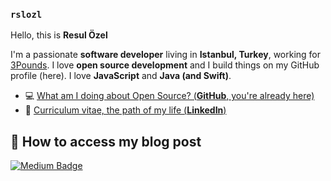 
### `rslozl`


Hello, this is **Resul Özel**

I'm a passionate **software developer** living in **Istanbul, Turkey**, working for [3Pounds](http://www.3pounds.io).
I love **open source development** and I build things on my GitHub profile (here).
I love **JavaScript** and **Java (and Swift)**.

- 💻  [What am I doing about Open Source? (**GitHub**, you're already here)](https://github.com/rozel96)
- 🏹  [Curriculum vitae, the path of my life (**LinkedIn**)](https://linkedin.com/in/resul-özel-3710601a1)


## 📝 How to access my blog post

[![Medium Badge](https://img.shields.io/badge/ResulOzel-Medium-blue?style=for-the-badge&logo=medium)](https://medium.com/@rslozl)



